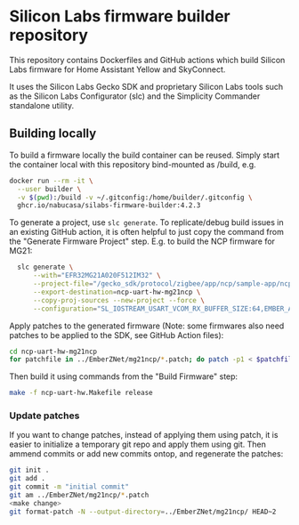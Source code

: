 # Silicon Labs firmware builder repository

This repository contains Dockerfiles and GitHub actions which build Silicon Labs
firmware for Home Assistant Yellow and SkyConnect.

It uses the Silicon Labs Gecko SDK and proprietary Silicon Labs tools such as
the Silicon Labs Configurator (slc) and the Simplicity Commander standalone
utility.

## Building locally

To build a firmware locally the build container can be reused. Simply start the
container local with this repository bind-mounted as /build, e.g.

```sh
docker run --rm -it \
  --user builder \
  -v $(pwd):/build -v ~/.gitconfig:/home/builder/.gitconfig \
  ghcr.io/nabucasa/silabs-firmware-builder:4.2.3
```

To generate a project, use `slc generate`. To replicate/debug build issues in
an existing GitHub action, it is often helpful to just copy the command from
the "Generate Firmware Project" step. E.g. to build the NCP firmware
for MG21:

```sh
  slc generate \
      --with="EFR32MG21A020F512IM32" \
      --project-file="/gecko_sdk/protocol/zigbee/app/ncp/sample-app/ncp-uart-hw/ncp-uart-hw.slcp" \
      --export-destination=ncp-uart-hw-mg21ncp \
      --copy-proj-sources --new-project --force \
      --configuration="SL_IOSTREAM_USART_VCOM_RX_BUFFER_SIZE:64,EMBER_APS_UNICAST_MESSAGE_COUNT:20,EMBER_NEIGHBOR_TABLE_SIZE:26,EMBER_SOURCE_ROUTE_TABLE_SIZE:200,"
```

Apply patches to the generated firmware (Note: some firmwares also need patches
to be applied to the SDK, see GitHub Action files):

```sh
cd ncp-uart-hw-mg21ncp
for patchfile in ../EmberZNet/mg21ncp/*.patch; do patch -p1 < $patchfile; done
```

Then build it using commands from the "Build Firmware" step:

```sh
make -f ncp-uart-hw.Makefile release
```

### Update patches

If you want to change patches, instead of applying them using patch, it is
easier to initialize a temporary git repo and apply them using git. Then ammend
commits or add new commits ontop, and regenerate the patches:

```sh
git init .
git add .
git commit -m "initial commit"
git am ../EmberZNet/mg21ncp/*.patch 
<make change>
git format-patch -N --output-directory=../EmberZNet/mg21ncp/ HEAD~2
```